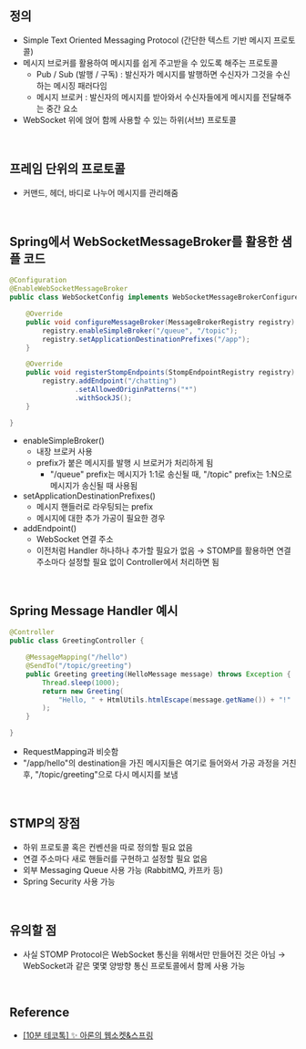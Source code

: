 ## 정의

- Simple Text Oriented Messaging Protocol (간단한 텍스트 기반 메시지 프로토콜)
- 메시지 브로커를 활용하여 메시지를 쉽게 주고받을 수 있도록 해주는 프로토콜
  - Pub / Sub (발행 / 구독) : 발신자가 메시지를 발행하면 수신자가 그것을 수신하는 메시징 패러다임
  - 메시지 브로커 : 발신자의 메시지를 받아와서 수신자들에게 메시지를 전달해주는 중간 요소
- WebSocket 위에 얹어 함께 사용할 수 있는 하위(서브) 프로토콜

<br>

## 프레임 단위의 프로토콜

- 커맨드, 헤더, 바디로 나누어 메시지를 관리해줌

<br>

## Spring에서 WebSocketMessageBroker를 활용한 샘플 코드

```java
@Configuration
@EnableWebSocketMessageBroker
public class WebSocketConfig implements WebSocketMessageBrokerConfigurer {

    @Override
    public void configureMessageBroker(MessageBrokerRegistry registry) {
        registry.enableSimpleBroker("/queue", "/topic");
        registry.setApplicationDestinationPrefixes("/app");
    }

    @Override
    public void registerStompEndpoints(StompEndpointRegistry registry) {
        registry.addEndpoint("/chatting")
                .setAllowedOriginPatterns("*")
                .withSockJS();
    }

}
```

- enableSimpleBroker()
  - 내장 브로커 사용
  - prefix가 붙은 메시지를 발행 시 브로커가 처리하게 됨
    - "/queue" prefix는 메시지가 1:1로 송신될 때, "/topic" prefix는 1:N으로 메시지가 송신될 때 사용됨
- setApplicationDestinationPrefixes()
  - 메시지 핸들러로 라우팅되는 prefix
  - 메시지에 대한 추가 가공이 필요한 경우
- addEndpoint()
  - WebSocket 연결 주소
  - 이전처럼 Handler 하나하나 추가할 필요가 없음 → STOMP를 활용하면 연결 주소마다 설정할 필요 없이 Controller에서 처리하면 됨

<br>

## Spring Message Handler 예시

```java
@Controller
public class GreetingController {

    @MessageMapping("/hello")
    @SendTo("/topic/greeting")
    public Greeting greeting(HelloMessage message) throws Exception {
        Thread.sleep(1000);
        return new Greeting(
            "Hello, " + HtmlUtils.htmlEscape(message.getName()) + "!"
        );
    }

}
```

- RequestMapping과 비슷함
- "/app/hello"의 destination을 가진 메시지들은 여기로 들어와서 가공 과정을 거친 후, "/topic/greeting"으로 다시 메시지를 보냄

<br>

## STMP의 장점

- 하위 프로토콜 혹은 컨벤션을 따로 정의할 필요 없음
- 연결 주소마다 새로 핸들러를 구현하고 설정할 필요 없음
- 외부 Messaging Queue 사용 가능 (RabbitMQ, 카프카 등)
- Spring Security 사용 가능

<br>

## 유의할 점

- 사실 STOMP Protocol은 WebSocket 통신을 위해서만 만들어진 것은 아님 → WebSocket과 같은 몇몇 양방향 통신 프로토콜에서 함께 사용 가능

<br>

## Reference

- [[10분 테코톡] ✨ 아론의 웹소켓&스프링](https://www.youtube.com/watch?v=rvss-_t6gzg&ab_channel=%EC%9A%B0%EC%95%84%ED%95%9CTech)

